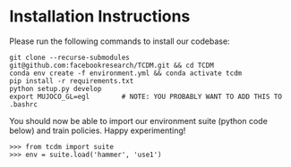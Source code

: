 # Installation Instructions

Please run the following commands to install our codebase:
```
git clone --recurse-submodules git@github.com:facebookresearch/TCDM.git && cd TCDM
conda env create -f environment.yml && conda activate tcdm
pip install -r requirements.txt
python setup.py develop
export MUJOCO_GL=egl        # NOTE: YOU PROBABLY WANT TO ADD THIS TO .bashrc
```

You should now be able to import our environment suite (python code below) and train policies. Happy experimenting!
```
>>> from tcdm import suite
>>> env = suite.load('hammer', 'use1')
```

